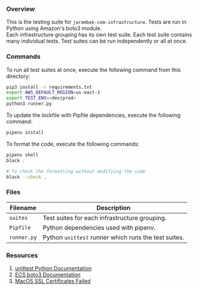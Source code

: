 ### Overview

This is the testing suite for `jarombek-com-infrastructure`.  Tests are run in Python using Amazon's boto3 module.  
Each infrastructure grouping has its own test suite.  Each test suite contains many individual tests.  Test suites can 
be run independently or all at once.

### Commands

To run all test suites at once, execute the following command from this directory:

```bash
pip3 install -r requirements.txt
export AWS_DEFAULT_REGION=us-east-1
export TEST_ENV=<dev|prod>
python3 runner.py
```

To update the lockfile with Pipfile dependencies, execute the following command:

```bash
pipenv install
```

To format the code, execute the following commands:

```bash
pipenv shell
black .

# To check the formatting without modifying the code
black --check .
```

### Files

| Filename    | Description                                          |
|-------------|------------------------------------------------------|
| `suites`    | Test suites for each infrastructure grouping.        |
| `Pipfile`   | Python dependencies used with pipenv.                |
| `runner.py` | Python `unittest` runner which runs the test suites. |

### Resources

1) [unittest Python Documentation](https://docs.python.org/3/library/unittest.html)
2) [ECS boto3 Documentation](https://boto3.amazonaws.com/v1/documentation/api/latest/reference/services/ecs.html)
3) [MacOS SSL Certificates Failed](https://stackoverflow.com/a/42334357)